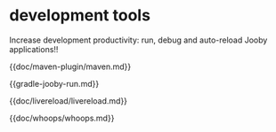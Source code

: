 # development tools

Increase development productivity: run, debug and auto-reload Jooby applications!!

{{doc/maven-plugin/maven.md}}

{{gradle-jooby-run.md}}

{{doc/livereload/livereload.md}}

{{doc/whoops/whoops.md}}

